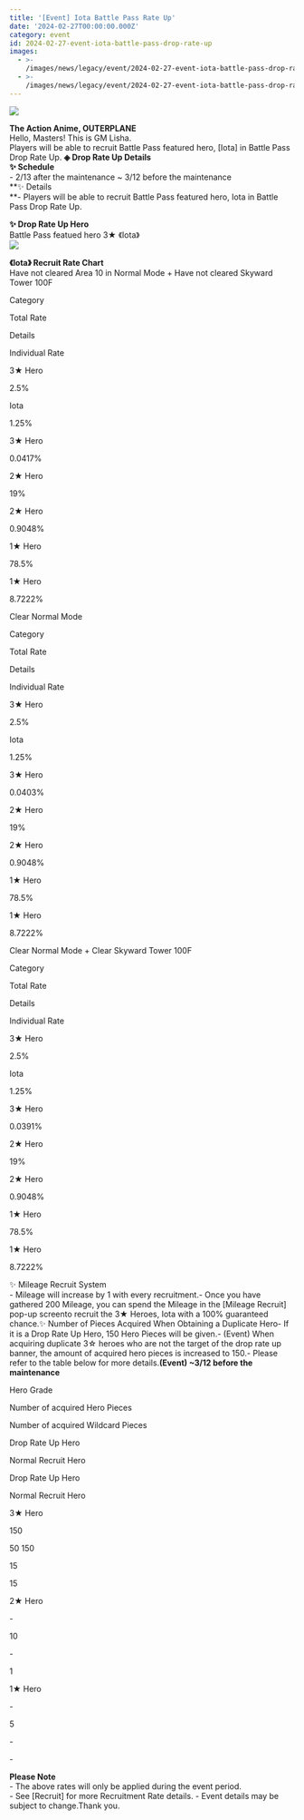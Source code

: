 ```yaml
---
title: '[Event] Iota Battle Pass Rate Up'
date: '2024-02-27T00:00:00.000Z'
category: event
id: 2024-02-27-event-iota-battle-pass-drop-rate-up
images:
  - >-
    /images/news/legacy/event/2024-02-27-event-iota-battle-pass-drop-rate-up/a63c905e67624bb5998536c6341c2c36.webp
  - >-
    /images/news/legacy/event/2024-02-27-event-iota-battle-pass-drop-rate-up/8c9e406ff4d6446891f038a52e8ef804.webp
---
```


![](/images/news/legacy/event/2024-02-27-event-iota-battle-pass-drop-rate-up/a63c905e67624bb5998536c6341c2c36.webp)  

**The Action Anime, OUTERPLANE**  
Hello, Masters! This is GM Lisha.  
Players will be able to recruit Battle Pass featured hero, \[Iota\] in Battle Pass Drop Rate Up. **◈ Drop Rate Up Details**  
**✨ Schedule**   
\- 2/13 after the maintenance ~ 3/12 before the maintenance  
**✨ Details  
**\- Players will be able to recruit Battle Pass featured hero, Iota in Battle Pass Drop Rate Up.  
  
**✨ Drop Rate Up Hero**   
Battle Pass featued hero 3★ 《Iota》   
![](/images/news/legacy/event/2024-02-27-event-iota-battle-pass-drop-rate-up/8c9e406ff4d6446891f038a52e8ef804.webp)  
  
**《Iota》 Recruit Rate Chart**   
Have not cleared Area 10 in Normal Mode + Have not cleared Skyward Tower 100F

Category

Total Rate

Details

Individual Rate

3★ Hero

2.5%

Iota

1.25%

3★ Hero

0.0417%

2★ Hero

19%

2★ Hero

0.9048%

1★ Hero

78.5%

1★ Hero

8.7222%

Clear Normal Mode

Category

Total Rate

Details

Individual Rate

3★ Hero

2.5%

Iota

1.25%

3★ Hero

0.0403%

2★ Hero

19%

2★ Hero

0.9048%

1★ Hero

78.5%

1★ Hero

8.7222%

Clear Normal Mode + Clear Skyward Tower 100F

Category

Total Rate

Details

Individual Rate

3★ Hero

2.5%

Iota

1.25%

3★ Hero

0.0391%

2★ Hero

19%

2★ Hero

0.9048%

1★ Hero

78.5%

1★ Hero

8.7222%

  
✨ Mileage Recruit System   
\- Mileage will increase by 1 with every recruitment.- Once you have gathered 200 Mileage, you can spend the Mileage in the \[Mileage Recruit\] pop-up screento recruit the 3★ Heroes, Iota with a 100% guaranteed chance.✨ Number of Pieces Acquired When Obtaining a Duplicate Hero- If it is a Drop Rate Up Hero, 150 Hero Pieces will be given.- (Event) When acquiring duplicate 3☆ heroes who are not the target of the drop rate up banner, the amount of acquired hero pieces is increased to 150.- Please refer to the table below for more details.**(Event) ~3/12 before the maintenance** 

Hero Grade

Number of acquired Hero Pieces

Number of acquired Wildcard Pieces

Drop Rate Up Hero

Normal Recruit Hero

Drop Rate Up Hero

Normal Recruit Hero

3★ Hero

150

50 150

15

15

2★ Hero

\-

10

\-

1

1★ Hero

\-

5

\-

\-

  
**Please Note**   
\- The above rates will only be applied during the event period.   
\- See \[Recruit\] for more Recruitment Rate details. - Event details may be subject to change.Thank you.
